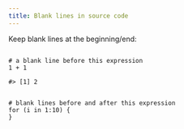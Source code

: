 ```yaml
---
title: Blank lines in source code
---
```


Keep blank lines at the beginning/end:

<!-- ... -->

``` {.r}

# a blank line before this expression
1 + 1
```

```
#> [1] 2
```

``` {.r}

# blank lines before and after this expression
for (i in 1:10) {
}

```
